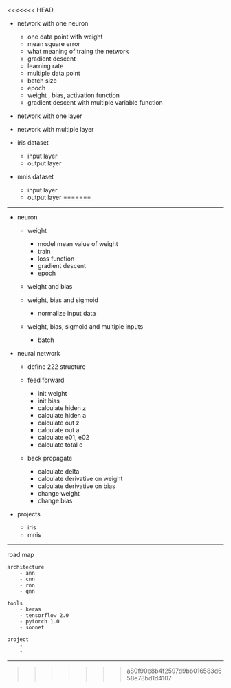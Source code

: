 <<<<<<< HEAD
- network with one neuron
	- one data point with weight
	- mean square error
	- what meaning of traing the network
	- gradient descent
	- learning rate
	- multiple data point
	- batch size
	- epoch
	- weight , bias, activation function
	- gradient descent with multiple variable function
	
- network with one layer


- network with multiple layer


- iris dataset
	- input layer
	- output layer


- mnis dataset
	- input layer
	- output layer
=======
-----------------------------
- neuron
	- weight
		- model mean value of weight
		- train
		- loss function
		- gradient descent
		- epoch

	- weight and bias

	- weight, bias and sigmoid
		- normalize input data

	- weight, bias, sigmoid and multiple inputs
		- batch

- neural network
	- define 222 structure

	- feed forward
		- init weight
		- init bias
		- calculate hiden z
		- calculate hiden a
		- calculate out z
		- calculate out a
		- calculate e01, e02
		- calculate total e

	- back propagate
		- calculate delta
		- calculate derivative on weight
		- calculate derivative on bias
		- change weight
		- change bias


- projects
	- iris
	- mnis

-----------------------------
road map

	architecture
		- ann
		- cnn
		- rnn
		- qnn

	tools
		- keras
		- tensorflow 2.0
		- pytorch 1.0
		- sonnet

	project
		-
		- 
-----------------------------
>>>>>>> a80f90e8b4f2597d9bb016583d658e78bd1d4107
